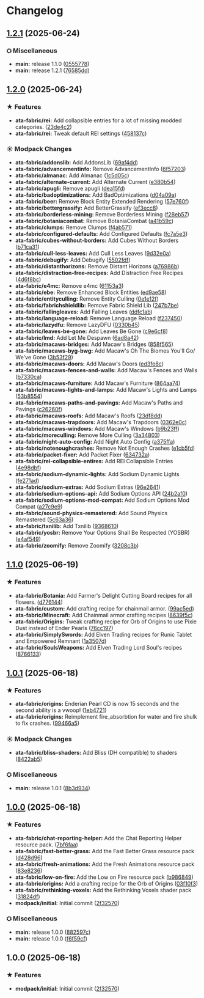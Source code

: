 # Changelog

## [1.2.1](https://github.com/jjszaniszlo/aloha-to-adventure/compare/ata-fabric-v1.2.0...ata-fabric-v1.2.1) (2025-06-24)


### ⛭ Miscellaneous

* **main:** release 1.1.0 ([0555778](https://github.com/jjszaniszlo/aloha-to-adventure/commit/0555778d3c9fec9a6f8bbf9889408ba7ab511db9))
* **main:** release 1.2.1 ([76585dd](https://github.com/jjszaniszlo/aloha-to-adventure/commit/76585dd55078b9409539fbfc6ce202b6f23bd3b3))

## [1.2.0](https://github.com/jjszaniszlo/aloha-to-adventure/compare/ata-fabric-v1.1.0...ata-fabric-v1.2.0) (2025-06-24)


### ★ Features

* **ata-fabric/rei:** Add collapsible entries for a lot of missing modded categories. ([23de4c2](https://github.com/jjszaniszlo/aloha-to-adventure/commit/23de4c26613d81550c589060d914ebe8150f92b0))
* **ata-fabric/rei:** Tweak default REI settings ([458137c](https://github.com/jjszaniszlo/aloha-to-adventure/commit/458137c6427a99d3bd94c34b44fc62aebfa57394))


### ☀ Modpack Changes

* **ata-fabric/addonslib:** Add AddonsLib ([69af4dd](https://github.com/jjszaniszlo/aloha-to-adventure/commit/69af4ddae67dbed8dc1273f5b427bab71b232054))
* **ata-fabric/advancementinfo:** Remove AdvancementInfo ([6f57203](https://github.com/jjszaniszlo/aloha-to-adventure/commit/6f572032fb762c44066b402cb1413c1286ef930d))
* **ata-fabric/almanac:** Add Almanac ([1c5d05c](https://github.com/jjszaniszlo/aloha-to-adventure/commit/1c5d05c6ddb57d5a0881f0de64557aaaa88d0fdc))
* **ata-fabric/alternate-current:** Add Alternate Current ([e380b54](https://github.com/jjszaniszlo/aloha-to-adventure/commit/e380b54b621e9489c700257d776e88a0d6130f41))
* **ata-fabric/apugli:** Remove apugli ([dea15fd](https://github.com/jjszaniszlo/aloha-to-adventure/commit/dea15fd49fe57e127b7cc6247a83cc0a16a09996))
* **ata-fabric/badoptimizations:** Add BadOptimizations ([d04a09a](https://github.com/jjszaniszlo/aloha-to-adventure/commit/d04a09a58d72167e59bdbc1a0c6eea66321995a0))
* **ata-fabric/beer:** Remove Block Entity Extended Rendering ([57e760f](https://github.com/jjszaniszlo/aloha-to-adventure/commit/57e760fb82b9ec8d59848a4fe3b12547e0427bcc))
* **ata-fabric/bettergrassify:** Add BetterGrassify ([ef3ecc8](https://github.com/jjszaniszlo/aloha-to-adventure/commit/ef3ecc836c189d276ad9c51c39e1c6bb6bad6ead))
* **ata-fabric/borderless-mining:** Remove Borderless Mining ([f28eb57](https://github.com/jjszaniszlo/aloha-to-adventure/commit/f28eb579cb3d1eca9ac0602d8977d31cf2f6226f))
* **ata-fabric/botaniacombat:** Remove BotaniaCombat ([a41b59c](https://github.com/jjszaniszlo/aloha-to-adventure/commit/a41b59c6afbad94d3290698e58f8541490012ce7))
* **ata-fabric/clumps:** Remove Clumps ([f4ab571](https://github.com/jjszaniszlo/aloha-to-adventure/commit/f4ab57133b530a11395c9d724db1cb5b05db6093))
* **ata-fabric/configured-defaults:** Add Configured Defaults ([fc7a5e3](https://github.com/jjszaniszlo/aloha-to-adventure/commit/fc7a5e373a4b642a613086b0eb6ef0f510b78920))
* **ata-fabric/cubes-without-borders:** Add Cubes Without Borders ([b71ca31](https://github.com/jjszaniszlo/aloha-to-adventure/commit/b71ca31718a0c5f55b268a7d712896211a30a5a9))
* **ata-fabric/cull-less-leaves:** Add Cull Less Leaves ([9d32e0a](https://github.com/jjszaniszlo/aloha-to-adventure/commit/9d32e0a387c6b8d23214ac3d3c1c548902cb8562))
* **ata-fabric/debugify:** Add Debugify ([5502fdf](https://github.com/jjszaniszlo/aloha-to-adventure/commit/5502fdf147b70cc668c8ec9d9971e0f04fc89a04))
* **ata-fabric/distanthorizons:** Remove Distant Horizons ([a76986b](https://github.com/jjszaniszlo/aloha-to-adventure/commit/a76986be47f82b95ea54da4c443c0e6befe6c1c7))
* **ata-fabric/distraction-free-recipes:** Add Distraction Free Recipes ([4d6f8bc](https://github.com/jjszaniszlo/aloha-to-adventure/commit/4d6f8bc992f6cca2f02acbef5fb41bf8a790c424))
* **ata-fabric/e4mc:** Remove e4mc ([61153a3](https://github.com/jjszaniszlo/aloha-to-adventure/commit/61153a30263373ff9ec0641fea6897b38615cfd0))
* **ata-fabric/ebe:** Remove Enhanced Block Entities ([ed9ae58](https://github.com/jjszaniszlo/aloha-to-adventure/commit/ed9ae5849a25ccfada062e22dfedfecc8bf8b1dd))
* **ata-fabric/entityculling:** Remove Entity Culling ([0e1e12f](https://github.com/jjszaniszlo/aloha-to-adventure/commit/0e1e12f9458cc0009fd75443ed6fbd9cdc4c792a))
* **ata-fabric/fabrichshieldlib:** Remove Fabric Shield Lib ([247b7be](https://github.com/jjszaniszlo/aloha-to-adventure/commit/247b7be8d081dd5c4291e8e4400463ae896502c6))
* **ata-fabric/fallingleaves:** Add Falling Leaves ([ddfc1ab](https://github.com/jjszaniszlo/aloha-to-adventure/commit/ddfc1abf69466b3710a8e6adf713b3848f727797))
* **ata-fabric/language-reload:** Remove Language Reload ([f237450](https://github.com/jjszaniszlo/aloha-to-adventure/commit/f237450bc157a55512227f34f0d06c3e8c1716df))
* **ata-fabric/lazydfu:** Remove LazyDFU ([0330b45](https://github.com/jjszaniszlo/aloha-to-adventure/commit/0330b4551674e5fcbec2a6044a1cc4bbb8e946ea))
* **ata-fabric/leaves-be-gone:** Add Leaves Be Gone ([c9e6cf8](https://github.com/jjszaniszlo/aloha-to-adventure/commit/c9e6cf879f3e11fe8da30198b7df90bc16b76379))
* **ata-fabric/lmd:** Add Let Me Despawn ([6ad8a42](https://github.com/jjszaniszlo/aloha-to-adventure/commit/6ad8a429ca93b80b3e0e35c92be87f39b2c76c52))
* **ata-fabric/macaws-bridges:** Add Macaw's Bridges ([858f565](https://github.com/jjszaniszlo/aloha-to-adventure/commit/858f565de1a07d8c3c21c52b749392fd21af93d5))
* **ata-fabric/macaws-byg-bwg:** Add Macaw's Oh The Biomes You'll Go/ We've Gone ([3b53f29](https://github.com/jjszaniszlo/aloha-to-adventure/commit/3b53f29914dbc15a6c23b3749dad67ae7c525d41))
* **ata-fabric/macaws-doors:** Add Macaw's Doors ([ed3fe8c](https://github.com/jjszaniszlo/aloha-to-adventure/commit/ed3fe8cd511654c9ec758047c324b650814719d0))
* **ata-fabric/macaws-fences-and-walls:** Add Macaw's Fences and Walls ([b7330ca](https://github.com/jjszaniszlo/aloha-to-adventure/commit/b7330ca255482bf1bf0bffa508858445d580cadb))
* **ata-fabric/macaws-furniture:** Add Macaw's Furniture ([864aa74](https://github.com/jjszaniszlo/aloha-to-adventure/commit/864aa748b02622774bd08963919803a33550b1f5))
* **ata-fabric/macaws-lights-and-lamps:** Add Macaw's Lights and Lamps ([53b8554](https://github.com/jjszaniszlo/aloha-to-adventure/commit/53b855491a4ba169b7ea67d473e5a0500c9791aa))
* **ata-fabric/macaws-paths-and-pavings:** Add Macaw's Paths and Pavings ([c26260f](https://github.com/jjszaniszlo/aloha-to-adventure/commit/c26260f6174ed05abd3e32638533e14d79643961))
* **ata-fabric/macaws-roofs:** Add Macaw's Roofs ([23df8dd](https://github.com/jjszaniszlo/aloha-to-adventure/commit/23df8dd210b478a75869fd008fed47775c6d7772))
* **ata-fabric/macaws-trapdoors:** Add Macaw's Trapdoors ([0362e0c](https://github.com/jjszaniszlo/aloha-to-adventure/commit/0362e0cfba429322f7583973045fe67e444c8c51))
* **ata-fabric/macaws-windows:** Add Macaw's Windows ([b9b23ff](https://github.com/jjszaniszlo/aloha-to-adventure/commit/b9b23ff4685eb64a08b7f9c13be7710b19f13666))
* **ata-fabric/moreculling:** Remove More Culling ([3a34803](https://github.com/jjszaniszlo/aloha-to-adventure/commit/3a34803fb5c08eec5828ed5a026b5e7b50ee9e66))
* **ata-fabric/night-auto-config:** Add Night Auto Config ([a375ffa](https://github.com/jjszaniszlo/aloha-to-adventure/commit/a375ffa5f16ae5a5be0ce3ee869fdbc5cdf9ad92))
* **ata-fabric/notenoughcrashes:** Remove Not Enough Crashes ([e1cb5fd](https://github.com/jjszaniszlo/aloha-to-adventure/commit/e1cb5fd3768b611ccb2519b8e6c93af224fdcd40))
* **ata-fabric/packet-fixer:** Add Packet Fixer ([634732a](https://github.com/jjszaniszlo/aloha-to-adventure/commit/634732a0365d719444be46a730726def5f6ae1e8))
* **ata-fabric/rei-collapsible-entires:** Add REI Collapsible Entries ([4e98dbf](https://github.com/jjszaniszlo/aloha-to-adventure/commit/4e98dbf2ac93a58c786117095cb4643f86cce5b4))
* **ata-fabric/sodium-dynamic-lights:** Add Sodium Dynamic Lights ([fe271ad](https://github.com/jjszaniszlo/aloha-to-adventure/commit/fe271ad62334a754a9aa65ba2ab61a6199681de0))
* **ata-fabric/sodium-extras:** Add Sodium Extras ([96e2641](https://github.com/jjszaniszlo/aloha-to-adventure/commit/96e26410bece63b1d204e150e09e090f9b6a36fb))
* **ata-fabric/sodium-options-api:** Add Sodium Options API ([24b2af0](https://github.com/jjszaniszlo/aloha-to-adventure/commit/24b2af0608d87f54e467ce80e272448fd74b68f5))
* **ata-fabric/sodium-options-mod-compat:** Add Sodium Options Mod Compat ([a27c9e9](https://github.com/jjszaniszlo/aloha-to-adventure/commit/a27c9e9845af13243d9030a49c1d8adf59e6d8b6))
* **ata-fabric/sound-physics-remastered:** Add Sound Physics Remastered ([5c63a36](https://github.com/jjszaniszlo/aloha-to-adventure/commit/5c63a36790004b72dda4d7d4882fb3743c77f8d4))
* **ata-fabric/txnilib:** Add Txnilib ([9368610](https://github.com/jjszaniszlo/aloha-to-adventure/commit/93686105e5d131d05fb547bfcc55f0821e2c21d7))
* **ata-fabric/yosbr:** Remove Your Options Shall Be Respected (YOSBR) ([e4af549](https://github.com/jjszaniszlo/aloha-to-adventure/commit/e4af54929b258d19a94525caf8aac3e1bfe1df62))
* **ata-fabric/zoomify:** Remove Zoomify ([3208c3b](https://github.com/jjszaniszlo/aloha-to-adventure/commit/3208c3b0ba70af520745c83f5745d5c78e8aab23))

## [1.1.0](https://github.com/jjszaniszlo/aloha-to-adventure/compare/ata-fabric-v1.0.1...ata-fabric-v1.1.0) (2025-06-19)


### ★ Features

* **ata-fabric/Botania:** Add Farmer's Delight Cutting Board recipes for all flowers. ([d776144](https://github.com/jjszaniszlo/aloha-to-adventure/commit/d7761443184b8a34a354db3afdaaeffa1a1a9d36))
* **ata-fabric/custom:** Add crafting recipe for chainmail armor. ([99ac5ed](https://github.com/jjszaniszlo/aloha-to-adventure/commit/99ac5ede44352b12046478f971b0ce1b662e6182))
* **ata-fabric/Minecraft:** Add Chainmail armor crafting recipes ([8639f5c](https://github.com/jjszaniszlo/aloha-to-adventure/commit/8639f5c1110b1cc7c6b4ffe442ef6451785f2528))
* **ata-fabric/Origins:** Tweak crafting recipe for Orb of Origins to use Pixie Dust instead of Ender Pearls ([76cc197](https://github.com/jjszaniszlo/aloha-to-adventure/commit/76cc1977b355c8196d09c6d00c17c59cb8cf2269))
* **ata-fabric/SimplySwords:** Add Elven Trading recipes for Runic Tablet and Empowered Remnant ([1a3507d](https://github.com/jjszaniszlo/aloha-to-adventure/commit/1a3507d7b108cc7cf721f75248184dc41a0b0390))
* **ata-fabric/SoulsWeapons:** Add Elven Trading Lord Soul's recipes ([8766133](https://github.com/jjszaniszlo/aloha-to-adventure/commit/87661330034dfbf893724d0b0503247a08eef5a9))

## [1.0.1](https://github.com/jjszaniszlo/aloha-to-adventure/compare/ata-fabric-v1.0.0...ata-fabric-v1.0.1) (2025-06-18)


### ★ Features

* **ata-fabric/origins:** Enderian Pearl CD is now 15 seconds and the second ability is a vwoop! ([1eb4721](https://github.com/jjszaniszlo/aloha-to-adventure/commit/1eb47215c36943d43e6337401b005c5b7a2d90d5))
* **ata-fabric/origins:** Reimplement fire_absorbtion for water and fire shulk to fix crashes. ([99466a5](https://github.com/jjszaniszlo/aloha-to-adventure/commit/99466a5ce08b8b09988ec77bd4f744262a647c82))


### ☀ Modpack Changes

* **ata-fabric/bliss-shaders:** Add Bliss (DH compatible) to shaders ([8422ab5](https://github.com/jjszaniszlo/aloha-to-adventure/commit/8422ab5110ab33c85e525d569898cbeb336156d2))


### ⛭ Miscellaneous

* **main:** release 1.0.1 ([8b3d934](https://github.com/jjszaniszlo/aloha-to-adventure/commit/8b3d934c667bd51a29d9aaabf691c8da29d51940))

## [1.0.0](https://github.com/jjszaniszlo/aloha-to-adventures/compare/ata-fabric-v1.0.0...ata-fabric-v1.0.0) (2025-06-18)


### ★ Features

* **ata-fabric/chat-reporting-helper:** Add the Chat Reporting Helper resource pack. ([7bf6faa](https://github.com/jjszaniszlo/aloha-to-adventures/commit/7bf6faabf892bc1989a3c6b0825caf25cb18baa5))
* **ata-fabric/fast-better-grass:** Add the Fast Better Grass resource pack ([d428d96](https://github.com/jjszaniszlo/aloha-to-adventures/commit/d428d9658923a7d88c7f5c55c41e6f44374929a7))
* **ata-fabric/fresh-animations:** Add the Fresh Animations resource pack ([83e8236](https://github.com/jjszaniszlo/aloha-to-adventures/commit/83e8236abe4d74677d694b8ea243bb673cf5181f))
* **ata-fabric/low-on-fire:** Add the Low on Fire resource pack ([b986849](https://github.com/jjszaniszlo/aloha-to-adventures/commit/b986849b6296ed4b35413a0ac36784065faa76ad))
* **ata-fabric/origins:** Add a crafting recipe for the Orb of Origins ([03f10f3](https://github.com/jjszaniszlo/aloha-to-adventures/commit/03f10f3f36724f0e2798652157ca1c2cf175cfe6))
* **ata-fabric/rethinking-voxels:** Add the Rethinking Voxels shader pack ([31824df](https://github.com/jjszaniszlo/aloha-to-adventures/commit/31824dfedfd7c5d82ee7ba5c20facdc46165f203))
* **modpack/initial:** Initial commit ([2f32570](https://github.com/jjszaniszlo/aloha-to-adventures/commit/2f3257047e78b013442d4b61994cd6f34ea7c063))


### ⛭ Miscellaneous

* **main:** release 1.0.0 ([882597c](https://github.com/jjszaniszlo/aloha-to-adventures/commit/882597c9e6ac3cb9677d667a4104f225a33e7363))
* **main:** release 1.0.0 ([f6f59cf](https://github.com/jjszaniszlo/aloha-to-adventures/commit/f6f59cf8f7949a015d1ddfaf7d842320b80d3a87))

## 1.0.0 (2025-06-18)


### ★ Features

* **modpack/initial:** Initial commit ([2f32570](https://github.com/jjszaniszlo/aloha-to-adventures/commit/2f3257047e78b013442d4b61994cd6f34ea7c063))
